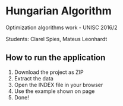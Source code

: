 <h1>Hungarian Algorithm</h1>
<p>Optimization algorithms work - UNISC 2016/2</p>
<p>Students: Clarel Spies, Mateus Leonhardt</p>

<h2>How to run the application</h2>

<ol>
    <li>Download the project as ZIP</li>
    <li>Extract the data</li>
    <li>Open the INDEX file in your browser</li>
    <li>Use the example shown on page</li>
    <li>Done!</li>
</ol>